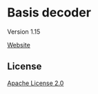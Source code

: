 # Basis decoder

Version 1.15

[Website](https://github.com/BinomialLLC/basis_universal)

## License

[Apache License 2.0](https://github.com/google/draco/blob/master/LICENSE)
